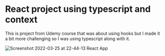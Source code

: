 # React project using typescript and context

This is project from Udemy course that was about using hooks but I made it a bit more challenging so I was using typescript along with it.

![Screenshot 2022-03-25 at 22-44-13 React App](https://user-images.githubusercontent.com/71221268/160206195-deb25093-35e5-4299-a788-bb30e2b5d9b3.png)
